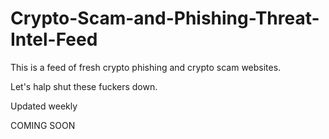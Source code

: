 # Crypto-Scam-and-Phishing-Threat-Intel-Feed
This is a feed of fresh crypto phishing and crypto scam websites.

Let's halp shut these fuckers down.

Updated weekly

COMING SOON
